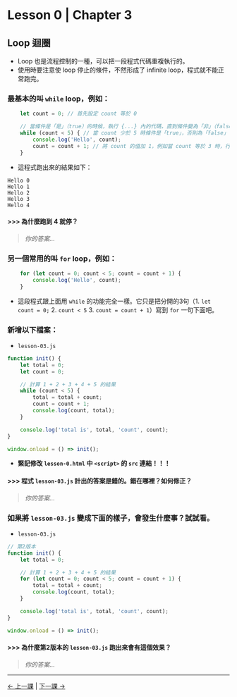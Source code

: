 # Lesson 0 | Chapter 3

## Loop 迴圈
- Loop 也是流程控制的一種，可以把一段程式代碼重複執行的。
- 使用時要注意使 loop 停止的條件，不然形成了 infinite loop，程式就不能正常跑完。

### 最基本的叫 `while` loop，例如：
```javascript
	let count = 0; // 首先設定 count 等於 0

	// 當條件是「是」（true）的時候，執行 {...} 內的代碼，直到條件變為「非」（false）
	while (count < 5) { // 當 count 少於 5 時條件是「true」，否則為「false」
		console.log('Hello', count);
		count = count + 1; // 將 count 的值加 1，例如當 count 等於 3 時，行完這句 count 變成等於 4
	}
```
- 這程式跑出來的結果如下：
```
Hello 0
Hello 1
Hello 2
Hello 3
Hello 4
```

#### >>> 為什麼跑到 4 就停？
> _你的答案..._

### 另一個常用的叫 `for` loop，例如：
```javascript
	for (let count = 0; count < 5; count = count + 1) {
		console.log('Hello', count);
	}
```
- 這段程式跟上面用 `while` 的功能完全一樣。它只是把分開的3句（1. `let count = 0;` 2. `count < 5` 3. `count = count + 1`）寫到 `for` 一句下面吧。

### 新增以下檔案：
- `lesson-03.js`
```javascript
function init() {
	let total = 0;
	let count = 0;

	// 計算 1 + 2 + 3 + 4 + 5 的結果
	while (count < 5) {
		total = total + count;
		count = count + 1;
		console.log(count, total);
	}

	console.log('total is', total, 'count', count);
}

window.onload = () => init();
```
- **緊記修改 `lesson-0.html` 中 `<script>` 的 `src` 連結！！！**

#### >>> 程式 `lesson-03.js` 計出的答案是錯的。錯在哪裡？如何修正？
> _你的答案..._

### 如果將 `lesson-03.js` 變成下面的樣子，會發生什麼事？試試看。
- `lesson-03.js`
```javascript
// 第2版本
function init() {
	let total = 0;

	// 計算 1 + 2 + 3 + 4 + 5 的結果
	for (let count = 0; count < 5; count = count + 1) {
		total = total + count;
		console.log(count, total);
	}

	console.log('total is', total, 'count', count);
}

window.onload = () => init();
```

#### >>> 為什麼第2版本的 `lesson-03.js` 跑出來會有這個效果？
> _你的答案..._

---

[← 上一課](lesson-02.md) | [下一課 →](lesson-04.md)
